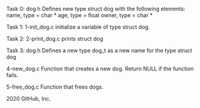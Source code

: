 Task 0: dog.h Defines new type struct dog with the following elements: name, type = char * age, type = float owner, type = char *

Task 1: 1-init_dog.c initialize a variable of type struct dog.

Task 2: 2-print_dog.c prints struct dog

Task 3: dog.h Defines a new type dog_t as a new name for the type struct dog

4-new_dog.c Function that creates a new dog. Return NULL if the function fails.

5-free_dog.c Function that frees dogs.

 2020 GitHub, Inc.